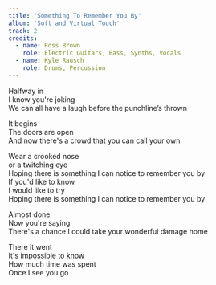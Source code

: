 ```yaml
---
title: 'Something To Remember You By'
album: 'Soft and Virtual Touch'
track: 2
credits:
  - name: Ross Brown
    role: Electric Guitars, Bass, Synths, Vocals
  - name: Kyle Rausch
    role: Drums, Percussion
---
```


Halfway in  
I know you're joking  
We can all have a laugh before the punchline’s thrown

It begins  
The doors are open  
And now there's a crowd that you can call your own

Wear a crooked nose  
or a twitching eye  
Hoping there is something I can notice to remember you by  
If you'd like to know  
I would like to try  
Hoping there is something I can notice to remember you by

Almost done  
Now you're saying  
There's a chance I could take your wonderful damage home

There it went  
It's impossible to know  
How much time was spent  
Once I see you go

